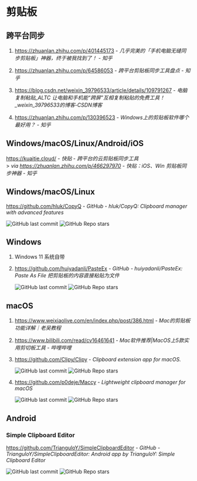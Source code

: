 # 剪贴板

## 跨平台同步

1. https://zhuanlan.zhihu.com/p/401445173 - *几乎完美的「手机电脑无缝同步剪贴板」神器，终于被我找到了！ - 知乎*

2. https://zhuanlan.zhihu.com/p/64586053 - *跨平台剪贴板同步工具盘点 - 知乎*

3. https://blog.csdn.net/weixin_39796533/article/details/109791267 - *电脑复制粘贴_ALTC 让电脑和手机能“跨屏”互相复制粘贴的免费工具！_weixin_39796533的博客-CSDN博客*

4. https://zhuanlan.zhihu.com/p/130396523 - *Windows上的剪贴板软件哪个最好用？ - 知乎*


## Windows/macOS/Linux/Android/iOS

https://kuaitie.cloud/ - *快贴 - 跨平台的云剪贴板同步工具*\
\> _via https://zhuanlan.zhihu.com/p/466297970 - *快贴：iOS、Win 剪贴板同步神器 - 知乎*_


## Windows/macOS/Linux

https://github.com/hluk/CopyQ - *GitHub - hluk/CopyQ: Clipboard manager with advanced features*

![GitHub last commit](https://badgen.net/github/last-commit/hluk/CopyQ?icon=github&color=blue)
![GitHub Repo stars](https://img.shields.io/github/stars/hluk/CopyQ?style=social)


## Windows

1. Windows 11 系统自带

2. https://github.com/huiyadanli/PasteEx - *GitHub - huiyadanli/PasteEx: Paste As File 把剪贴板的内容直接粘贴为文件*

    ![GitHub last commit](https://badgen.net/github/last-commit/huiyadanli/PasteEx?icon=github&color=blue)
    ![GitHub Repo stars](https://img.shields.io/github/stars/huiyadanli/PasteEx?style=social)


## macOS

1. https://www.weixiaolive.com/en/index.php/post/386.html - *Mac的剪贴板功能详解｜老吴教程*

2. https://www.bilibili.com/read/cv16461641 - *Mac软件推荐|MacOS上5款实用剪切板工具 - 哔哩哔哩*

3. https://github.com/Clipy/Clipy - *Clipboard extension app for macOS.*

    ![GitHub last commit](https://img.shields.io/github/last-commit/Clipy/Clipy?color=blue&logo=github)
    ![GitHub Repo stars](https://img.shields.io/github/stars/Clipy/Clipy?style=social)

4. https://github.com/p0deje/Maccy - *Lightweight clipboard manager for macOS*

    ![GitHub last commit](https://img.shields.io/github/last-commit/p0deje/Maccy?color=blue&logo=github)
    ![GitHub Repo stars](https://img.shields.io/github/stars/p0deje/Maccy?style=social)


## Android

### Simple Clipboard Editor

https://github.com/TrianguloY/SimpleClipboardEditor - *GitHub - TrianguloY/SimpleClipboardEditor: Android app by TrianguloY: Simple Clipboard Editor*

![GitHub last commit](https://badgen.net/github/last-commit/TrianguloY/SimpleClipboardEditor?icon=github&color=blue)
![GitHub Repo stars](https://img.shields.io/github/stars/TrianguloY/SimpleClipboardEditor?style=social)
